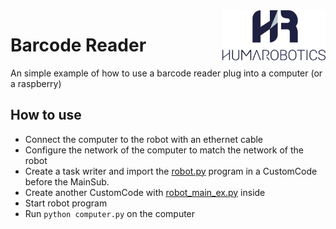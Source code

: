 <a href="https://www.humarobotics.com/">
    <img src="../../../images/Logo_HR_bleu.png" alt="HumaRobotics logo" title="HumaRobotics" align="right" height="80" />
</a>

# Barcode Reader

An simple example of how to use a barcode reader plug into a computer (or a raspberry)

## How to use

- Connect the computer to the robot with an ethernet cable
- Configure the network of the computer to match the network of the robot
- Create a task writer and import the [robot.py](./robot.py) program in a CustomCode before the MainSub.
- Create another CustomCode with [robot_main_ex.py](./robot_main_ex.py) inside
- Start robot program
- Run `python computer.py` on the computer
